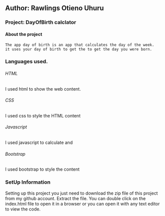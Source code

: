 ## Author: Rawlings Otieno Uhuru
### Project: DayOfBirth calclator
#### About the project
    The app day of birth is an app that calculates the day of the week.
    it uses your day of birth to get the to get the day you were born.
### Languages used.
###### HTML
  I used html to show the web content.
###### CSS
   I used css to style the HTML content
###### Javascript
   I used javascript to calculate and 
###### Bootstrap
   I used bootstrap to style the content

### SetUp Information
  Setting up this project you just need to download the zip file of this project from my github account. 
  Extract the file.
  You can double click on the index.html file to open it in a browser or you can open it with any text editor to view the code.